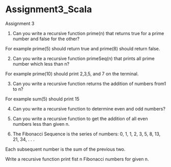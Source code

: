 # Assignment3_Scala
Assignment 3

1. Can you write a recursive function prime(n) that returns true for a prime number and false for the other? 

For example prime(5) should return true and prime(8) should return false.



2. Can you write a recursive function primeSeq(n) that prints all 	prime number which less than n?

For example prime(10) should print 2,3,5, and 7 on the terminal.



3. Can you write a recursive function returns the addition of numbers from1 to n?

For example sum(5) should print 15



4. Can you write a recursive function to determine even and odd numbers? 



5. Can you write a recursive function to get the addition of all even numbers less than given n.



6. The Fibonacci Sequence is the series of numbers: 0, 1, 1, 2, 3, 5, 8, 13, 21, 34, . . . 

Each subsequent number is the sum of the previous two. 

Write a recursive function print fist n Fibonacci numbers for given n.

